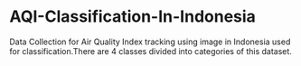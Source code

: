 # AQI-Classification-In-Indonesia

Data Collection for Air Quality Index tracking using image in Indonesia used for classification.There are 4 classes divided into  categories of this dataset. 

